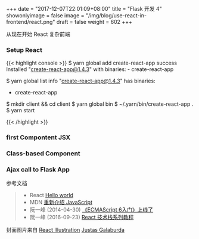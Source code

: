 +++
date = "2017-12-07T22:01:09+08:00"
title = "Flask 开发 4"
showonlyimage = false
image = "/img/blog/use-react-in-frontend/react.png"
draft = false
weight = 602
+++

从现在开始 React 复杂前端
<!--more-->

### Setup React

{{< highlight console >}}
$ yarn global add create-react-app
success Installed "create-react-app@1.4.3" with binaries:
      - create-react-app

$ yarn global list
info "create-react-app@1.4.3" has binaries:
   - create-react-app

$ mkdir client && cd client
$ yarn global bin
$ ~/.yarn/bin/create-react-app .
$ yarn start

{{< /highlight >}}

### first Compontent JSX

### Class-based Component

### Ajax call to Flask App


参考文档

> - React [Hello world](https://reactjs.org/docs/hello-world.html)
> - MDN [重新介绍 JavaScript](https://developer.mozilla.org/zh-CN/docs/Web/JavaScript/A_re-introduction_to_JavaScript)
> - 阮一峰 (2014-04-30) [《ECMAScript 6入门》上线了]()
> - 阮一峰 (2016-09-23) [React 技术栈系列教程](http://www.ruanyifeng.com/blog/2016/09/react-technology-stack.html)


封面图片来自 [React Illustration](https://dribbble.com/shots/2484828-React-Illustration) <a href="https://dribbble.com/jucha"><i class="fa fa-dribbble" aria-hidden="true"></i> Justas Galaburda</a>
